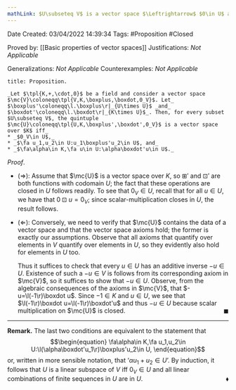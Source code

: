 ```yaml
---
mathLink: $U\subseteq V$ is a vector space $\Leftrightarrow$ $0\in U$ and restricted operations close in $U$
---
```


<div class="topSpace"></div>

Date Created: 03/04/2022 14:39:34
Tags: #Proposition #Closed

Proved by: [[Basic properties of vector spaces]]
Justifications: _Not Applicable_

Generalizations: _Not Applicable_
Counterexamples: _Not Applicable_

``` ad-Proposition
title: Proposition.

_Let $\tpl{K,+,\cdot,0}$ be a field and consider a vector space $\mc{V}\coloneqq\tpl{V,K,\boxplus,\boxdot,0_V}$. Let_ $\boxplus'\coloneqq\l.\boxplus\r|_{U\times U}$ _and_ $\boxdot'\coloneqq\l.\boxdot\r|_{K\times U}$_. Then, for every subset $U\subseteq V$, the quintuple $\mc{U}\coloneqq\tpl{U,K,\boxplus',\boxdot',0_V}$ is a vector space over $K$ iff_
* _$0_V\in U$,_
* _$\fa u_1,u_2\in U:u_1\boxplus'u_2\in U$, and_
* _$\fa\alpha\in K,\fa u\in U:\alpha\boxdot'u\in U$._

```

_Proof_.
* ($\Rightarrow$): Assume that $\mc{U}$ is a vector space over $K$, so $\boxplus'$ and $\boxdot'$ are both functions with codomain $U$; the fact that these operations are closed in $U$ follows readily. To see that $0_V\in U$, recall that for all $u\in U$, we have that $0\boxdot u=0_V$; since scalar-multiplication closes in $U$, the result follows.

* ($\Leftarrow$): Conversely, we need to verify that $\mc{U}$ contains the data of a vector space and that the vector space axioms hold; the former is exactly our assumptions. Observe that all axioms that quantify over elements in $V$ quantify over elements in $U$, so they evidently also hold for elements in $U$ too.

    Thus it suffices to check that every $u\in U$ has an additive inverse $-u\in U$. Existence of such a $-u\in V$ is follows from its corresponding axiom in $\mc{V}$, so it suffices to show that $-u\in U$. Observe, from the algebraic consequences of the axioms in $\mc{V}$, that $-u=\l(-1\r)\boxdot u$. Since $-1\in K$ and $u\in U$, we see that $\l(-1\r)\boxdot u=\l(-1\r)\boxdot'u$ and thus $-u\in U$ because scalar multiplication on $\mc{U}$ is closed.<span style="float:right;">$\blacksquare$</span>

---

**Remark.** The last two conditions are equivalent to the statement that
$$\begin{equation}
    \fa\alpha\in K,\fa u_1,u_2\in U:\l(\alpha\boxdot'u_1\r)\boxplus'u_2\in U,
\end{equation}$$
or, written in more sensible notation, that $\textrm{`}\alpha u_1+u_2\in U\textrm{'}$. By induction, it follows that $U$ is a linear subspace of $V$ iff $0_V\in U$ and all linear combinations of finite sequences in $U$ are in $U$.<span style="float:right;">$\blacklozenge$</span>
